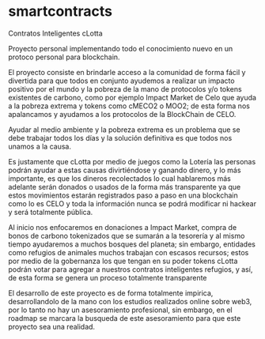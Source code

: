 # smartcontracts
Contratos Inteligentes cLotta

Proyecto personal implementando todo el conocimiento nuevo en un protoco personal para blockchain.

El proyecto consiste en brindarle acceso a la comunidad de forma fácil y divertida para que todos en conjunto ayudemos a realizar un impacto positivo por el mundo y la pobreza de la mano de protocolos y/o tokens existentes de carbono, como por ejemplo Impact Market de Celo que ayuda a la pobreza extrema y tokens como cMECO2 o MOO2; de esta forma nos apalancamos y ayudamos a los protocolos de la BlockChain de CELO.

Ayudar al medio ambiente y la pobreza extrema es un problema que se debe trabajar todos los días y la solución definitiva es que todos nos unamos a la causa. 

 Es justamente que cLotta por medio de juegos como la Lotería las personas podrán ayudar a estas causas divirtiéndose y ganando dinero, y lo más importante, es que los dineros recolectados lo cual hablaremos más adelante serán donados o usados de la forma más transparente ya que estos movimientos estarán registrados paso a paso en una blockchain como lo es CELO y toda la información nunca se podrá modificar ni hackear y será totalmente pública. 

Al inicio nos enfocaremos en donaciones a Impact Market, compra de bonos de carbono tokenizados que se sumarán a la tesorería y al mismo tiempo ayudaremos a muchos bosques del planeta; sin embargo, entidades como refugios de animales muchos trabajan con escasos recursos; estos por medio de la gobernanza los que tengan en su poder tokens cLotta podrán votar para agregar a nuestros contratos inteligentes refugios, y así, de esta forma se genera un proceso totalmente transparente

El desarrollo de este proyecto es de forma totalmente impirica, desarrollandolo de la mano con los estudios realizados online sobre web3, por lo tanto no hay un asesoramiento profesional, sin embargo, en el roadmap se marcara la busqueda de este asesoramiento para que este proyecto sea una realidad.
